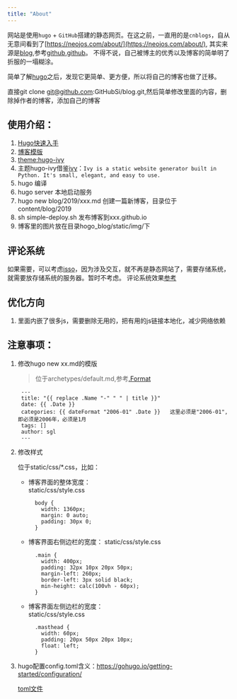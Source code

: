 ```yaml
---
title: "About"
---
```

网站是使用`hugo` + `GitHub`搭建的静态网页。在这之前，一直用的是`cnblogs`，自从无意间看到了[https://neojos.com/about/](https://neojos.com/about/),
其实来源是[blog](https://yihui.name/cn/about/),参考[github](https://github.com/rbind/yihui),[github](https://github.com/rstudio/blogdown)。
不得不说，自己被博主的优秀以及博客的简单明了折服的一塌糊涂。

简单了解[hugo](http://gohugo.io/getting-started/)之后，发现它更简单、更方便，所以将自己的博客也做了迁移。

直接git clone git@github.com:GitHubSi/blog.git,然后简单修改里面的内容，删除掉作者的博客，添加自己的博客

使用介绍：
----
1. [Hugo快速入手](https://www.gohugo.org/)
1. [博客模版](https://github.com/GitHubSi/blog)
1. [theme:hugo-ivy](https://github.com/yihui/hugo-ivy)
1. 主题hugo-ivy借鉴[ivy](https://github.com/dmulholl/ivy)：`Ivy is a static website generator built in Python. It's small, elegant, and easy to use.`
1. hugo 编译
2. hugo server 本地启动服务
1. hugo new blog/2019/xxx.md 创建一篇新博客，目录位于content/blog/2019
1. sh simple-deploy.sh 发布博客到xxx.github.io
2. 博客里的图片放在目录hogo_blog/static/img/下

评论系统
----
如果需要，可以考虑[isso](https://posativ.org/isso/)，因为涉及交互，就不再是静态网站了，需要存储系统，就需要放存储系统的服务器。暂时不考虑。
评论系统效果[参考](https://lowentropy.me/flight-rules/20181130-%E4%BD%BF%E7%94%A8pandoc%E5%92%8Ckatex%E4%B8%BAhugo%E6%B7%BB%E5%8A%A0latex%E6%94%AF%E6%8C%81/)

优化方向
----
1. 里面内嵌了很多js，需要删除无用的，把有用的js链接本地化，减少网络依赖

注意事项：
---
1. 修改hugo new xx.md的模版

    >位于archetypes/default.md,参考[.Format](https://gohugo.io/functions/format/)
    
        ---
        title: "{{ replace .Name "-" " " | title }}"
        date: {{ .Date }}
        categories: {{ dateFormat "2006-01" .Date }}   这里必须是"2006-01",即必须是2006年，必须是1月
        tags: []
        author: sgl
        ---


2. 修改样式

    位于static/css/*.css，比如：
    + 博客界面的整体宽度：        
        static/css/style.css
                
            body {
              width: 1360px;
              margin: 0 auto;
              padding: 30px 0;
            }
    + 博客界面右侧边栏的宽度：
        static/css/style.css
    
            .main {
              width: 400px;
              padding: 32px 10px 20px 50px;
              margin-left: 260px;
              border-left: 3px solid black;
              min-height: calc(100vh - 60px);
            }
        
    + 博客界面左侧边栏的宽度：        
        static/css/style.css    
                      
            .masthead {
              width: 60px;
              padding: 20px 50px 20px 10px;
              float: left;
            }
3. hugo配置config.toml含义：https://gohugo.io/getting-started/configuration/
    
    [toml文件](https://github.com/toml-lang/toml)        
